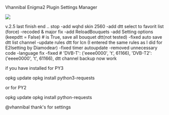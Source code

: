 Vhannibal Enigma2 Plugin Settings Manager

![](https://komarev.com/ghpvc/?username=Belfagor2005)



v.2.5 last finish end .. stop
-add wqhd skin 2560
-add dtt select to favorit list (force)
-recoded & major fix
-add ReloadBouquets
-add Setting options (keepdtt = False) # is True, save all bouquet dtt(not tested)
-fixed auto save dtt list channel
-update rules dtt for lcn (I entered the same rules as I did for E2Isetting by Diamodear)
-fixed timer autoupdate
-removed unnecessary code
-language fix
-fixed # 'DVB-T': ('eeee0000', 't', 61166), 'DVB-T2': ('eeee0000', 't', 61166), dtt channel backup now work

if you have installed for PY3

opkg update
opkg install python3-requests

or for PY2

opkg update
opkg install python-requests


@vhannibal thank's for settings
